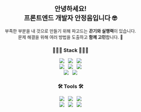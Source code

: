 

<div align="center">                                             

## 안녕하세요! <br /> 프론트엔드 개발자 안정음입니다 🤓

부족한 부분을 내 것으로 만들기 위해 파고드는 **끈기와 실행력**이 있습니다. <br />
문제 해결을 위해 여러 방법을 도출하고 **함께 고민**합니다. 👥

### 👩🏻‍💻 Stack 👩🏻‍💻
  <img src="https://img.shields.io/badge/React Query-FF4154?style=flat-square&logo=React Query&logoColor=white"/>&nbsp;&nbsp;
<img src="https://img.shields.io/badge/React-61DAFB?style=flat-square&logo=React&logoColor=white"/>&nbsp;&nbsp;
<img src="https://img.shields.io/badge/styled components-DB7093?style=flat-square&logo=styled-components&logoColor=white"/><br>
  <img src="https://img.shields.io/badge/JavaScript-F7DF1E?style=flat-square&logo=JavaScript&logoColor=white"/>&nbsp;&nbsp;
<img src="https://img.shields.io/badge/HTML5-E34F26?style=flat-square&logo=HTML5&logoColor=white"/>&nbsp;&nbsp;
<img src="https://img.shields.io/badge/CSS3-1572B6?style=flat-square&logo=CSS3&logoColor=white"/><br>
  <img src="https://img.shields.io/badge/Sass-CC6699?style=flat-square&logo=Sass&logoColor=white"/>&nbsp;&nbsp;
<img src="https://img.shields.io/badge/Tailwind CSS-06B6D4?style=flat-square&logo=Tailwind CSS&logoColor=white"/><br>

### 🛠 Tools 🛠
  <img src="https://img.shields.io/badge/Figma-A359FF?style=flat-square&logo=Figma&logoColor=white"/>&nbsp;&nbsp;
<img src="https://img.shields.io/badge/Discord-5865F2?style=flat-square&logo=Discord&logoColor=white"/>&nbsp;&nbsp;
<img src="https://img.shields.io/badge/Notion-545454?style=flat-square&logo=Notion&logoColor=white"/><br>
  <img src="https://img.shields.io/badge/Git-F05032?style=flat-square&logo=Git&logoColor=white"/>&nbsp;&nbsp;
<img src="https://img.shields.io/badge/GitHub-E1E1E1?style=flat-square&logo=GitHub&logoColor=black"/>&nbsp;&nbsp;
<img src="https://img.shields.io/badge/Visual Studio Code-007ACC?style=flat-square&logo=Visual Studio Code&logoColor=white"/><br>
  
  
</div>

<!-- 
![header](https://capsule-render.vercel.app/api?type=waving&color=gradient&height=250&customColorList=15&section=header&text=Jeongeum&fontAlignY=40&fontSize=100&descAlignY=65&animation=twinkling)  

**Jeongeum/Jeongeum** is a ✨ _special_ ✨ repository because its `README.md` (this file) appears on your GitHub profile.

Here are some ideas to get you started:

- 🔭 I’m currently working on ...
- 🌱 I’m currently learning ...
- 👯 I’m looking to collaborate on ...
- 🤔 I’m looking for help with ...
- 💬 Ask me about ...
- 📫 How to reach me: ...
- 😄 Pronouns: ...
- ⚡ Fun fact: ...
-->
